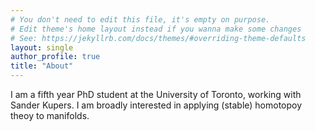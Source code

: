 ```yaml
---
# You don't need to edit this file, it's empty on purpose.
# Edit theme's home layout instead if you wanna make some changes
# See: https://jekyllrb.com/docs/themes/#overriding-theme-defaults
layout: single
author_profile: true
title: "About"
---
```

I am a fifth year PhD student at the University of Toronto, working with Sander Kupers. I am broadly interested in applying (stable) homotopoy theoy to manifolds. 
